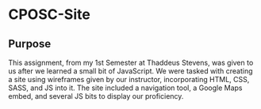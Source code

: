 # CPOSC-Site

## Purpose
This assignment, from my 1st Semester at Thaddeus Stevens, was given to us after we learned a small bit of JavaScript. We were tasked with creating a site using wireframes given by our instructor, incorporating HTML, CSS, SASS, and JS into it. The site included a navigation tool, a Google Maps embed, and several JS bits to display our proficiency.
